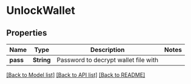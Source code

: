 # UnlockWallet

## Properties

Name | Type | Description | Notes
------------ | ------------- | ------------- | -------------
**pass** | **String** | Password to decrypt wallet file with | 

[[Back to Model list]](../README.md#documentation-for-models) [[Back to API list]](../README.md#documentation-for-api-endpoints) [[Back to README]](../README.md)


